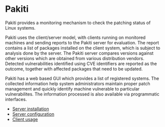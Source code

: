 # Pakiti

Pakiti provides a monitoring mechanism to check the patching status of Linux systems.

Pakiti uses the client/server model, with clients running on monitored machines and sending reports to the Pakiti server for evaluation. The report contains a list of packages installed on the client system, which is subject to analysis done by the server. The Pakiti server compares versions against other versions which are obtained from various distribution vendors. Detected vulnerabilities identified using CVE identifiers are reported as the outcome, together with affected packages that need to be updated.

Pakiti has a web based GUI which provides a list of registered systems. The collected information help system administrators maintain proper patch management and quickly identify machine vulnerable to particular vulnerabilites. The information processed is also available via programmatic interfaces.

* [Server installation](docs/installation.md)
* [Server configuration](docs/configuration.md)
* [Client usage](docs/client.md)
